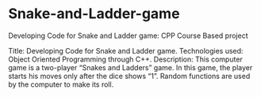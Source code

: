 # Snake-and-Ladder-game
Developing Code for Snake and Ladder game: CPP Course Based project

Title: Developing Code for Snake and Ladder game.
Technologies used: Object Oriented Programming through C++.
Description: This computer game is a two-player “Snakes and Ladders” game. In this game, the player starts his moves only after the dice shows “1”. Random functions are used by the computer to make its roll.
